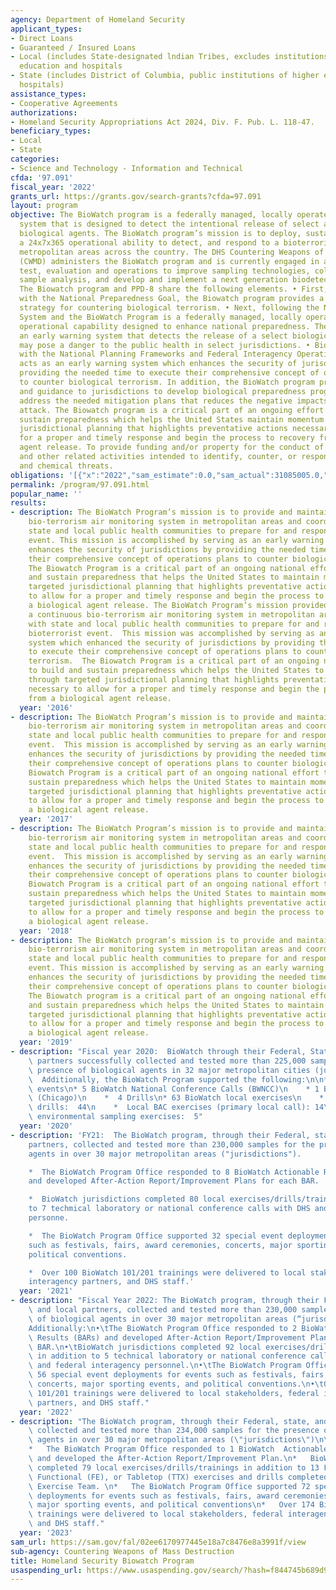 ```yaml
---
agency: Department of Homeland Security
applicant_types:
- Direct Loans
- Guaranteed / Insured Loans
- Local (includes State-designated lndian Tribes, excludes institutions of higher
  education and hospitals
- State (includes District of Columbia, public institutions of higher education and
  hospitals)
assistance_types:
- Cooperative Agreements
authorizations:
- Homeland Security Appropriations Act 2024, Div. F. Pub. L. 118-47.
beneficiary_types:
- Local
- State
categories:
- Science and Technology - Information and Technical
cfda: '97.091'
fiscal_year: '2022'
grants_url: https://grants.gov/search-grants?cfda=97.091
layout: program
objective: The BioWatch program is a federally managed, locally operated early warning
  system that is designed to detect the intentional release of select aerosolized
  biological agents. The BioWatch program’s mission is to deploy, sustain, and maintain
  a 24x7x365 operational ability to detect, and respond to a bioterrorist event in
  metropolitan areas across the country. The DHS Countering Weapons of Mass Destruction
  (CWMD) administers the BioWatch program and is currently engaged in advanced development,
  test, evaluation and operations to improve sampling technologies, collection procedures,
  sample analysis, and develop and implement a next generation biodetection system.
  The Biowatch program and PPD-8 share the following elements. • First, in accordance
  with the National Preparedness Goal, the Biowatch program provides a comprehensive
  strategy for countering biological terrorism. • Next, following the National Preparedness
  System and the BioWatch Program is a federally managed, locally operated early warning
  operational capability designed to enhance national preparedness. The program provides
  an early warning system that detects the release of a select biological agent that
  may pose a danger to the public health in select jurisdictions. • Biowatch, in accordance
  with the National Planning Frameworks and Federal Interagency Operational Plans,
  acts as an early warning system which enhances the security of jurisdictions by
  providing the needed time to execute their comprehensive concept of operations plans
  to counter biological terrorism. In addition, the BioWatch program provides advice
  and guidance to jurisdictions to develop biological preparedness programs that properly
  address the needed mitigation plans that reduces the negative impacts to a biological
  attack. The Biowatch program is a critical part of an ongoing effort to build and
  sustain preparedness which helps the United States maintain momentum through targeted
  jurisdictional planning that highlights preventative actions necessary to allow
  for a proper and timely response and begin the process to recovery from a biological
  agent release. To provide funding and/or property for the conduct of operations
  and other related activities intended to identify, counter, or respond to biological
  and chemical threats.
obligations: '[{"x":"2022","sam_estimate":0.0,"sam_actual":31085005.0,"usa_spending_actual":31085003.0},{"x":"2023","sam_estimate":0.0,"sam_actual":33473835.0,"usa_spending_actual":17420770.0},{"x":"2024","sam_estimate":34255301.0,"sam_actual":0.0,"usa_spending_actual":21700956.0}]'
permalink: /program/97.091.html
popular_name: ''
results:
- description: The BioWatch Program’s mission is to provide and maintain a continuous
    bio-terrorism air monitoring system in metropolitan areas and coordinate with
    state and local public health communities to prepare for and respond to a bioterrorist
    event. This mission is accomplished by serving as an early warning system that
    enhances the security of jurisdictions by providing the needed time to execute
    their comprehensive concept of operations plans to counter biological terrorism.
    The Biowatch Program is a critical part of an ongoing national effort to build
    and sustain preparedness that helps the United States to maintain momentum through
    targeted jurisdictional planning that highlights preventative actions necessary
    to allow for a proper and timely response and begin the process to recovery from
    a biological agent release. The BioWatch Program’s mission provided and maintained
    a continuous bio-terrorism air monitoring system in metropolitan areas and coordinated
    with state and local public health communities to prepare for and respond to a
    bioterrorist event.  This mission was accomplished by serving as an early warning
    system which enhanced the security of jurisdictions by providing the needed time
    to execute their comprehensive concept of operations plans to counter biological
    terrorism.  The Biowatch Program is a critical part of an ongoing national effort
    to build and sustain preparedness which helps the United States to maintain momentum
    through targeted jurisdictional planning that highlights preventative actions
    necessary to allow for a proper and timely response and begin the process to recovery
    from a biological agent release.
  year: '2016'
- description: The BioWatch Program’s mission is to provide and maintain a continuous
    bio-terrorism air monitoring system in metropolitan areas and coordinate with
    state and local public health communities to prepare for and respond to a bioterrorist
    event.  This mission is accomplished by serving as an early warning system which
    enhances the security of jurisdictions by providing the needed time to execute
    their comprehensive concept of operations plans to counter biological terrorism.  The
    Biowatch Program is a critical part of an ongoing national effort to build and
    sustain preparedness which helps the United States to maintain momentum through
    targeted jurisdictional planning that highlights preventative actions necessary
    to allow for a proper and timely response and begin the process to recovery from
    a biological agent release.
  year: '2017'
- description: The BioWatch Program’s mission is to provide and maintain a continuous
    bio-terrorism air monitoring system in metropolitan areas and coordinate with
    state and local public health communities to prepare for and respond to a bioterrorist
    event.  This mission is accomplished by serving as an early warning system which
    enhances the security of jurisdictions by providing the needed time to execute
    their comprehensive concept of operations plans to counter biological terrorism.  The
    Biowatch Program is a critical part of an ongoing national effort to build and
    sustain preparedness which helps the United States to maintain momentum through
    targeted jurisdictional planning that highlights preventative actions necessary
    to allow for a proper and timely response and begin the process to recovery from
    a biological agent release.
  year: '2018'
- description: The BioWatch program’s mission is to provide and maintain a continuous
    bio-terrorism air monitoring system in metropolitan areas and coordinate with
    state and local public health communities to prepare for and respond to a bioterrorist
    event. This mission is accomplished by serving as an early warning system which
    enhances the security of jurisdictions by providing the needed time to execute
    their comprehensive concept of operations plans to counter biological terrorism.
    The Biowatch program is a critical part of an ongoing national effort to build
    and sustain preparedness which helps the United States to maintain momentum through
    targeted jurisdictional planning that highlights preventative actions necessary
    to allow for a proper and timely response and begin the process to recovery from
    a biological agent release.
  year: '2019'
- description: "Fiscal year 2020:  BioWatch through their Federal, State, and local\
    \ partners successfully collected and tested more than 225,000 samples for the\
    \ presence of biological agents in 32 major metropolitan cities (jurisdictions).\
    \  Additionally, the BioWatch Program supported the following:\n\n* 27 local special\
    \ events\n* 5 BioWatch National Conference Calls (BWNCC)\n    * 1 BAR notification\
    \ (Chicago)\n    *  4 Drills\n* 63 BioWatch local exercises\n    *  Local notification\
    \ drills:  44\n    *  Local BAC exercises (primary local call): 14\n    *  Local\
    \ environmental sampling exercises:  5"
  year: '2020'
- description: 'FY21:  The BioWatch program, through their Federal, state, and local
    partners, collected and tested more than 230,000 samples for the presence of biological
    agents in over 30 major metropolitan areas ("jurisdictions").

    *  The BioWatch Program Office responded to 8 BioWatch Actionable Results (BARs)
    and developed After-Action Report/Improvement Plans for each BAR.

    *  BioWatch jurisdictions completed 80 local exercises/drills/trainings in addition
    to 7 techmical laboratory or national conference calls with DHS and federal interagency
    personne.

    *  The BioWatch Program Office supported 32 special event deployments for events
    such as festivals, fairs, award ceremonies, concerts, major sporting events, and
    political conventions.

    *  Over 100 BioWatch 101/201 trainings were delivered to local stakeholders, federal
    interagency partners, and DHS staff.'
  year: '2021'
- description: "Fiscal Year 2022: The BioWatch program, through their Federal, state,\
    \ and local partners, collected and tested more than 230,000 samples for the presence\
    \ of biological agents in over 30 major metropolitan areas (“jurisdictions”).\n\
    Additionally:\n•\tThe BioWatch Program Office responded to 2 BioWatch Actionable\
    \ Results (BARs) and developed After-Action Report/Improvement Plans for each\
    \ BAR.\n•\tBioWatch jurisdictions completed 92 local exercises/drills/trainings\
    \ in addition to 5 technical laboratory or national conference calls with DHS\
    \ and federal interagency personnel.\n•\tThe BioWatch Program Office supported\
    \ 56 special event deployments for events such as festivals, fairs, award ceremonies,\
    \ concerts, major sporting events, and political conventions.\n•\tOver 175 BioWatch\
    \ 101/201 trainings were delivered to local stakeholders, federal interagency\
    \ partners, and DHS staff."
  year: '2022'
- description: "The BioWatch program, through their Federal, state, and local partners,\
    \ collected and tested more than 234,000 samples for the presence of biological\
    \ agents in over 30 major metropolitan areas (\"jurisdictions\")\n\nAdditionally:\n\
    *   The BioWatch Program Office responded to 1 BioWatch  Actionable Result (BAR)\
    \ and developed the After-Action Report/Improvement Plan.\n*   BioWatch jurisdictins\
    \ completed 79 local exercises/drills/trainings in addition to 13 Full-Scale (FSE),\
    \ Functional (FE), or Tabletop (TTX) exercises and drills completed by to CWMD\
    \ Exercise Team. \n*   The BioWatch Program Office supported 72 special event\
    \ deployments for events such as festivals, fairs, award ceremonies, cncerts,\
    \ major sporting events, and political conventions\n*   Over 174 BioWatch 101/201\
    \ trainings were delivered to local stakeholders, federal interagency partners,\
    \ and DHS staff."
  year: '2023'
sam_url: https://sam.gov/fal/02ee6170977445e18a7c8476e8a3991f/view
sub-agency: Countering Weapons of Mass Destruction
title: Homeland Security Biowatch Program
usaspending_url: https://www.usaspending.gov/search/?hash=f844745b689d92c3f4fdd21cab112b00
---
```

